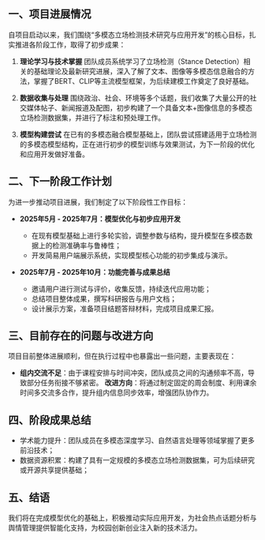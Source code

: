 ## 一、项目进展情况

自项目启动以来，我们围绕“多模态立场检测技术研究与应用开发”的核心目标，扎实推进各阶段工作，取得了初步成果：

1. **理论学习与技术掌握**
   团队成员系统学习了立场检测（Stance Detection）相关的基础理论及最新研究进展，深入了解了文本、图像等多模态信息融合的方法，掌握了BERT、CLIP等主流模型框架，为后续建模工作奠定了良好基础。

2. **数据收集与处理**
   围绕政治、社会、环境等多个话题，我们收集了大量公开的社交媒体帖子、新闻报道及配图，初步构建了一个具备文本+图像信息的多模态立场检测数据集，并进行了标注和预处理工作。

3. **模型构建尝试**
   在已有的多模态融合模型基础上，团队尝试搭建适用于立场检测的多模态模型结构，正在进行初步的模型训练与效果测试，为下一阶段的优化和应用开发做好准备。

## 二、下一阶段工作计划

为进一步推动项目进展，我们制定了以下阶段性工作目标：

* **2025年5月 - 2025年7月：模型优化与初步应用开发**

  * 在现有模型基础上进行多轮实验，调整参数与结构，提升模型在多模态数据上的检测准确率与鲁棒性；
  * 开发简易用户端展示系统，实现模型核心功能的初步集成与演示。

* **2025年7月 - 2025年10月：功能完善与成果总结**

  * 邀请用户进行测试与评价，收集反馈，持续迭代应用功能；
  * 总结项目整体成果，撰写科研报告与用户文档；
  * 设计展示方案，准备项目结题答辩材料，完成项目成果汇报。

## 三、目前存在的问题与改进方向

项目目前整体进展顺利，但在执行过程中也暴露出一些问题，主要表现在：

* **组内交流不足**：由于课程安排与时间冲突，团队成员之间的沟通频率不高，导致部分任务衔接不够紧密。
  **改进方向**：将通过制定固定的周会制度、利用课余时间多交流多合作，提升组内信息同步效率，增强团队协作力。

## 四、阶段成果总结

* 学术能力提升：团队成员在多模态深度学习、自然语言处理等领域掌握了更多前沿技术；
* 数据资源积累：构建了具有一定规模的多模态立场检测数据集，可为后续研究或开源共享提供基础；

## 五、结语

我们将在完成模型优化的基础上，积极推动实际应用开发，为社会热点话题分析与舆情管理提供智能化支持，为校园创新创业注入新的技术活力。

